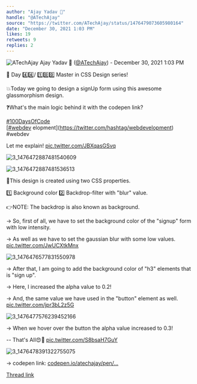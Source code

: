 ```yaml
---
author: "Ajay Yadav 🎯"
handle: "@ATechAjay"
source: "https://twitter.com/ATechAjay/status/1476479073605980164"
date: "December 30, 2021 1:03 PM"
likes: 19
retweets: 9
replies: 2
---
```

![ATechAjay](https://pbs.twimg.com/profile_images/1485567675111981057/mLsrcZdB_normal.jpg)
Ajay Yadav 🎯 ([@ATechAjay](https://twitter.com/ATechAjay)) - December 30, 2021 1:03 PM

💚 Day 4️⃣4️⃣/  1️⃣0️⃣0️⃣ Master in CSS Design series!

💥Today we going to design a signUp form using this awesome glassmorphism design.

❓What's the main logic behind it with the codepen link?

[#100DaysOfCode](https://twitter.com/hashtag/100DaysOfCode)  
[[#webdev](https://twitter.com/hashtag/webdev) elopment](https://twitter.com/hashtag/webdevelopment)  
#webdev 

Let me explain! [pic.twitter.com/JBXqasGSvq](https://twitter.com/ATechAjay/status/1476479073605980164/photo/1)

![3_1476472887481540609](https://pbs.twimg.com/media/FH18RLrVIAEVmdb.jpg)

![3_1476472887481536513](https://pbs.twimg.com/media/FH18RLrVEAEbaSq.jpg)

📌This design is created using two CSS properties.

1️⃣ Background color
2️⃣ Backdrop-filter with "blur" value.

👉NOTE:  The backdrop is also known as background.

→ So, first of all, we have to set the background color of the "signup" form with low intensity.

→ As well as we have to set the gaussian blur with some low values. [pic.twitter.com/JwUCXtkMnx](https://twitter.com/ATechAjay/status/1476479083588423680/photo/1)

![3_1476476577831550978](https://pbs.twimg.com/media/FH1_n_TVgAIM0TR.jpg)

→  After that, I am going to add the background color of "h3" elements that is "sign up".

→ Here, I increased the alpha value to 0.2!

→ And, the same value we have used in the "button" element as well. [pic.twitter.com/jpr3bL2z5G](https://twitter.com/ATechAjay/status/1476479091595374592/photo/1)

![3_1476477576239452166](https://pbs.twimg.com/media/FH2AiGqVEAYk2uB.jpg)

→ When we hover over the button the alpha value increased to 0.3!

-- That's All😍💚 [pic.twitter.com/S8bsaH7GuY](https://twitter.com/ATechAjay/status/1476479098310455298/photo/1)

![3_1476478391322755075](https://pbs.twimg.com/media/FH2BRjFVQAMyxNN.jpg)

→ codepen link:
[codepen.io/atechajay/pen/…](https://codepen.io/atechajay/pen/MWEQGyv)

[Thread link](https://twitter.com/ATechAjay/status/1476479073605980164)
